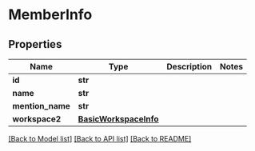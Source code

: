 # MemberInfo

## Properties
Name | Type | Description | Notes
------------ | ------------- | ------------- | -------------
**id** | **str** |  | 
**name** | **str** |  | 
**mention_name** | **str** |  | 
**workspace2** | [**BasicWorkspaceInfo**](BasicWorkspaceInfo.md) |  | 

[[Back to Model list]](../README.md#documentation-for-models) [[Back to API list]](../README.md#documentation-for-api-endpoints) [[Back to README]](../README.md)

